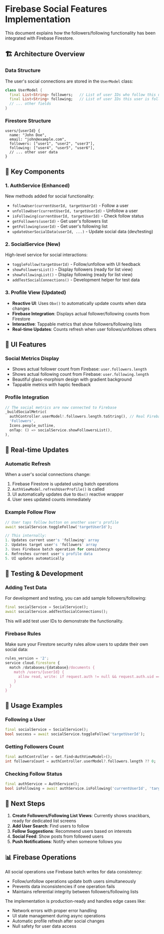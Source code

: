 # Firebase Social Features Implementation

This document explains how the followers/following functionality has been integrated with Firebase Firestore.

## 🏗️ Architecture Overview

### Data Structure
The user's social connections are stored in the `UserModel` class:
```dart
class UserModel {
  final List<String> followers;   // List of user IDs who follow this user
  final List<String> following;   // List of user IDs this user is following
  // ... other fields
}
```

### Firestore Structure
```
users/{userId} {
  name: "John Doe",
  email: "john@example.com",
  followers: ["user1", "user2", "user3"],
  following: ["user4", "user5", "user6"],
  // ... other user data
}
```

## 🔧 Key Components

### 1. AuthService (Enhanced)
New methods added for social functionality:

- `followUser(currentUserId, targetUserId)` - Follow a user
- `unfollowUser(currentUserId, targetUserId)` - Unfollow a user  
- `isFollowing(currentUserId, targetUserId)` - Check follow status
- `getFollowers(userId)` - Get user's followers list
- `getFollowing(userId)` - Get user's following list
- `updateUserSocialData(userId, ...)` - Update social data (dev/testing)

### 2. SocialService (New)
High-level service for social interactions:

- `toggleFollow(targetUserId)` - Follow/unfollow with UI feedback
- `showFollowersList()` - Display followers (ready for list view)
- `showFollowingList()` - Display following (ready for list view)
- `addTestSocialConnections()` - Development helper for test data

### 3. Profile View (Updated)
- **Reactive UI**: Uses `Obx()` to automatically update counts when data changes
- **Firebase Integration**: Displays actual follower/following counts from Firestore
- **Interactive**: Tappable metrics that show followers/following lists
- **Real-time Updates**: Counts refresh when user follows/unfollows others

## 📱 UI Features

### Social Metrics Display
- Shows actual follower count from Firebase: `user.followers.length`
- Shows actual following count from Firebase: `user.following.length`
- Beautiful glass-morphism design with gradient background
- Tappable metrics with haptic feedback

### Profile Integration
```dart
// The social metrics are now connected to Firebase
_buildSocialMetric(
  authController.userModel!.followers.length.toString(), // Real Firebase data
  'Followers',
  Icons.people_outline,
  onTap: () => socialService.showFollowersList(),
),
```

## 🔄 Real-time Updates

### Automatic Refresh
When a user's social connections change:
1. Firebase Firestore is updated using batch operations
2. `AuthViewModel.refreshUserProfile()` is called
3. UI automatically updates due to `Obx()` reactive wrapper
4. User sees updated counts immediately

### Example Follow Flow
```dart
// User taps follow button on another user's profile
await socialService.toggleFollow('targetUserId');

// This internally:
1. Updates current user's 'following' array
2. Updates target user's 'followers' array  
3. Uses Firebase batch operation for consistency
4. Refreshes current user's profile data
5. UI updates automatically
```

## 🧪 Testing & Development

### Adding Test Data
For development and testing, you can add sample followers/following:

```dart
final socialService = SocialService();
await socialService.addTestSocialConnections();
```

This will add test user IDs to demonstrate the functionality.

### Firebase Rules
Make sure your Firestore security rules allow users to update their own social data:

```javascript
rules_version = '2';
service cloud.firestore {
  match /databases/{database}/documents {
    match /users/{userId} {
      allow read, write: if request.auth != null && request.auth.uid == userId;
    }
  }
}
```

## 🚀 Usage Examples

### Following a User
```dart
final socialService = SocialService();
bool success = await socialService.toggleFollow('targetUserId');
```

### Getting Followers Count
```dart
final authController = Get.find<AuthViewModel>();
int followersCount = authController.userModel?.followers.length ?? 0;
```

### Checking Follow Status
```dart
final authService = AuthService();
bool isFollowing = await authService.isFollowing('currentUserId', 'targetUserId');
```

## 🎯 Next Steps

1. **Create Followers/Following List Views**: Currently shows snackbars, ready for dedicated list screens
2. **Add User Search**: Find users to follow
3. **Follow Suggestions**: Recommend users based on interests
4. **Social Feed**: Show posts from followed users
5. **Push Notifications**: Notify when someone follows you

## 📊 Firebase Operations

All social operations use Firebase batch writes for data consistency:
- Follow/unfollow operations update both users simultaneously
- Prevents data inconsistencies if one operation fails
- Maintains referential integrity between followers/following lists

The implementation is production-ready and handles edge cases like:
- Network errors with proper error handling
- UI state management during async operations  
- Automatic profile refresh after social changes
- Null safety for user data access
